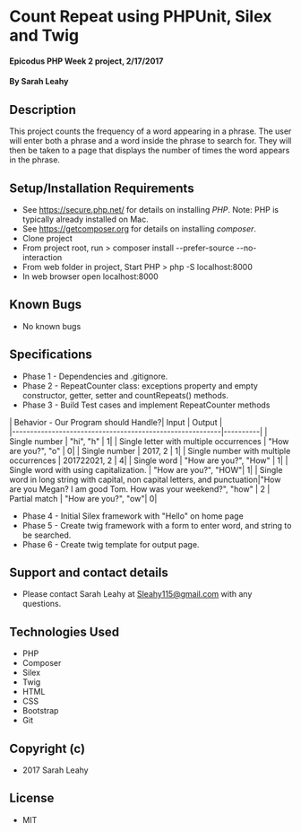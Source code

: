 # Count Repeat using PHPUnit, Silex and Twig

#### Epicodus PHP Week 2 project, 2/17/2017

#### By Sarah Leahy

## Description

This project counts the frequency of a word appearing in a phrase. The user will enter both a phrase and a word inside the phrase to search for. They will then be taken to a page that displays the number of times the word appears in the phrase.

## Setup/Installation Requirements
* See https://secure.php.net/ for details on installing _PHP_.  Note: PHP is typically already installed on Mac.
* See https://getcomposer.org for details on installing _composer_.
* Clone project
* From project root, run > composer install --prefer-source --no-interaction
* From web folder in project, Start PHP > php -S localhost:8000
* In web browser open localhost:8000

## Known Bugs
* No known bugs

## Specifications
* Phase 1 - Dependencies and .gitignore.
* Phase 2 - RepeatCounter class: exceptions property and empty constructor, getter, setter and countRepeats() methods.
* Phase 3 - Build Test cases and implement RepeatCounter methods

| Behavior - Our Program should Handle?| Input         | Output |             
|----------------------------------------------------------|----------|
|  Single number                             | "hi", "h" |  1|
|  Single letter with multiple occurrences    | "How are you?", "o"   |  0|
|  Single number                             | 2017, 2   |  1|
|  Single number with multiple occurrences           | 201722021, 2   |  4|
|  Single word                               | "How are you?", "How" |  1|
|  Single word with using capitalization.    |  "How are you?", "HOW"|  1|
|  Single word in long string with capital, non capital letters, and punctuation|"How are you Megan? I am good Tom. How was your weekend?", "how" | 2
|  Partial match     |  "How are you?", "ow"|  0|

* Phase 4 - Initial Silex framework with "Hello" on home page
* Phase 5 - Create twig framework with a form to enter word, and string to be searched.
* Phase 6 - Create twig template for output page.


## Support and contact details
* Please contact Sarah Leahy at Sleahy115@gmail.com with any questions.

## Technologies Used
* PHP
* Composer
* Silex
* Twig
* HTML
* CSS
* Bootstrap
* Git

## Copyright (c)
* 2017 Sarah Leahy

## License
* MIT
